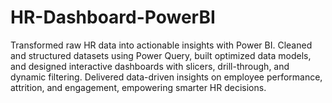 # HR-Dashboard-PowerBI
Transformed raw HR data into actionable insights with Power BI. Cleaned and structured datasets using Power Query, built optimized data models, and designed interactive dashboards with slicers, drill-through, and dynamic filtering. Delivered data-driven insights on employee performance, attrition, and engagement, empowering smarter HR decisions.
